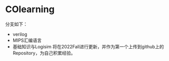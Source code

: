 # COlearning
分支如下：
* verilog
* MIPS汇编语言
* 基础知识与Logisim
将在2022Fall进行更新，并作为第一个上传到github上的Repository，为自己积累经验。


